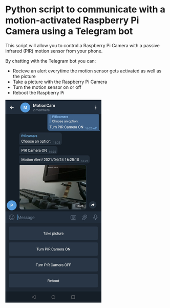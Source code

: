 # Python script to communicate with a motion-activated Raspberry Pi Camera using a Telegram bot

This script will allow you to control a Raspberry Pi Camera with a passive infrared (PIR) motion sensor from your phone.

By chatting with the Telegram bot you can:

  - Recieve an alert everytime the motion sensor gets activated as well as the picture
  - Take a picture with the Raspberry Pi Camera
  - Turn the motion sensor on or off
  - Reboot the Raspberry Pi


<img src="https://github.com/aserracardona/RaspberryPI/blob/main/MotionCam/Screenshot.jpg" alt="drawing" width="300"/>
